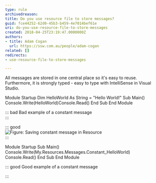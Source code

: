 ```yaml
---
type: rule
archivedreason: 
title: Do you use resource file to store messages?
guid: fce44252-62d0-45b3-b459-4e7014bef61e
uri: do-you-use-resource-file-to-store-messages
created: 2018-04-25T23:19:47.0000000Z
authors:
- title: Adam Cogan
  url: https://ssw.com.au/people/adam-cogan
related: []
redirects:
- use-resource-file-to-store-messages

---
```


All messages are stored in one central place so it's easy to reuse. Furthermore, it is strongly typed - easy to type with IntelliSense in Visual Studio.

<!--endintro-->

Module Startup Dim HelloWorld As String = "Hello World!" Sub Main() Console.Write(HelloWorld)Console.Read() End Sub End Module

::: bad
Bad example of a constant message  
:::

::: good  
![Figure: Saving constant message in Resource](BetterCode\_ConstantMessages.gif)  
:::

Module Startup Sub Main() Console.Write(My.Resources.Messages.Constant\_HelloWorld) Console.Read() End Sub End Module

::: good
Good example of a constant message 

:::
